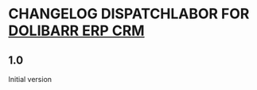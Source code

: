 # CHANGELOG DISPATCHLABOR FOR [DOLIBARR ERP CRM](https://www.dolibarr.org)

## 1.0

Initial version
